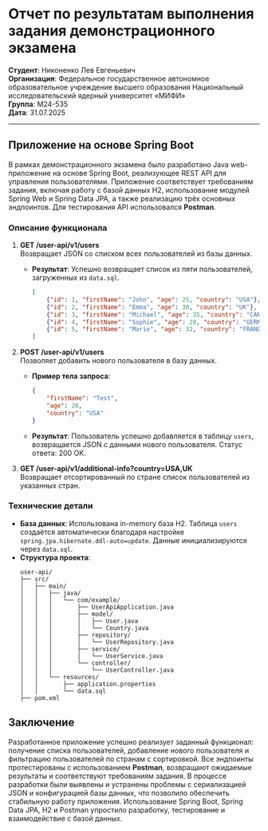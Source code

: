 # Отчет по результатам выполнения задания демонстрационного экзамена

**Студент**: Никоненко Лев Евгеньевич  
**Организация**: Федеральное государственное автономное образовательное учреждение высшего образования Национальный исследовательский ядерный университет «МИФИ»  
**Группа**: М24-535  
**Дата**: 31.07.2025

---

## Приложение на основе Spring Boot
В рамках демонстрационного экзамена было разработано Java web-приложение на основе Spring Boot, реализующее REST API для управления пользователями. Приложение соответствует требованиям задания, включая работу с базой данных H2, использование модулей Spring Web и Spring Data JPA, а также реализацию трёх основных эндпоинтов. Для тестирования API использовался **Postman**.

### Описание функционала

1. **GET /user-api/v1/users**  
   Возвращает JSON со списком всех пользователей из базы данных.
    - **Результат**: Успешно возвращает список из пяти пользователей, загруженных из `data.sql`. 
      ```json
      [
          {"id": 1, "firstName": "John", "age": 25, "country": "USA"},
          {"id": 2, "firstName": "Emma", "age": 30, "country": "UK"},
          {"id": 3, "firstName": "Michael", "age": 35, "country": "CANADA"},
          {"id": 4, "firstName": "Sophie", "age": 28, "country": "GERMANY"},
          {"id": 5, "firstName": "Marie", "age": 32, "country": "FRANCE"}
      ]
      ```
      
2. **POST /user-api/v1/users**  
   Позволяет добавить нового пользователя в базу данных.
    - **Пример тела запроса**:
      ```json
      {
          "firstName": "Test",
          "age": 20,
          "country": "USA"
      }
      ```
    - **Результат**: Пользователь успешно добавляется в таблицу `users`, возвращается JSON с данными нового пользователя. Статус ответа: 200 OK.

3. **GET /user-api/v1/additional-info?country=USA,UK**  
   Возвращает отсортированный по стране список пользователей из указанных стран.
      
### Технические детали
- **База данных**: Использована in-memory база H2. Таблица `users` создаётся автоматически благодаря настройке `spring.jpa.hibernate.ddl-auto=update`. Данные инициализируются через `data.sql`.
- **Структура проекта**:
  ```
  user-api/
  ├── src/
  │   ├── main/
  │   │   ├── java/
  │   │   │   └── com/example/
  │   │   │       ├── UserApiApplication.java
  │   │   │       ├── model/
  │   │   │       │   ├── User.java
  │   │   │       │   └── Country.java
  │   │   │       ├── repository/
  │   │   │       │   └── UserRepository.java
  │   │   │       ├── service/
  │   │   │       │   └── UserService.java
  │   │   │       └── controller/
  │   │   │           └── UserController.java
  │   │   └── resources/
  │   │       ├── application.properties
  │   │       └── data.sql
  ├── pom.xml
  ```

## Заключение
Разработанное приложение успешно реализует заданный функционал: получение списка пользователей, добавление нового пользователя и фильтрацию пользователей по странам с сортировкой. Все эндпоинты протестированы с использованием **Postman**, возвращают ожидаемые результаты и соответствуют требованиям задания. В процессе разработки были выявлены и устранены проблемы с сериализацией JSON и конфигурацией базы данных, что позволило обеспечить стабильную работу приложения. Использование Spring Boot, Spring Data JPA, H2 и Postman упростило разработку, тестирование и взаимодействие с базой данных.
